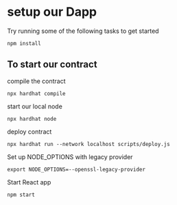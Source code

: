 # setup our Dapp

Try running some of the following tasks to get started
```shell
npm install
```
## To start our contract
compile the contract
```shell
npx hardhat compile
```

start our local node
```shell
npx hardhat node
```

deploy contract
```shell
npx hardhat run --network localhost scripts/deploy.js
```

Set up NODE_OPTIONS with legacy provider
```shell
export NODE_OPTIONS=--openssl-legacy-provider
```

Start React app
```shell
npm start
```

